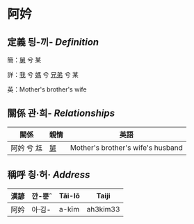 # 阿妗
## 定義 딍-끼- _Definition_
簡：[舅](member16.md) 兮 某

詳：[我](member1.md) 兮 [媽](member3.md) 兮 [兄弟](member16.md) 兮 某

英：Mother's brother's wife

## 關係 관·희- _Relationships_

關係 | 親情 | 英語
--- | --- | --- 
阿妗 兮 尪 | [舅](member16.md) | Mother's brother's wife's husband


## 稱呼 칑·허· _Address_

漢諺 | 깐-뿐ˆ | Tâi-lô | Taiji
--- | --- | --- | --- 
阿妗 | 아·김- | a-kīm | ah3kim33 
